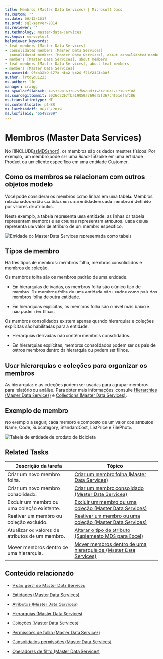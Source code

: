 ```yaml
---
title: Membros (Master Data Services) | Microsoft Docs
ms.custom: ''
ms.date: 06/13/2017
ms.prod: sql-server-2014
ms.reviewer: ''
ms.technology: master-data-services
ms.topic: conceptual
helpviewer_keywords:
- leaf members [Master Data Services]
- consolidated members [Master Data Services]
- consolidated members [Master Data Services], about consolidated members
- members [Master Data Services], about members
- leaf members [Master Data Services], about leaf members
- members [Master Data Services]
ms.assetid: 0fda32b9-677d-4ba2-bb28-f76f2383a30f
author: lrtoyou1223
ms.author: lle
manager: craigg
ms.openlocfilehash: a8523843633675fb9d0d319dac10417172832f8d
ms.sourcegitcommit: 3026c22b7fba19059a769ea5f367c4f51efaf286
ms.translationtype: MT
ms.contentlocale: pt-BR
ms.lasthandoff: 06/15/2019
ms.locfileid: "65482809"
---
```

# <a name="members-master-data-services"></a>Membros (Master Data Services)
  No [!INCLUDE[ssMDSshort](../includes/ssmdsshort-md.md)], os membros são os dados mestres físicos. Por exemplo, um membro pode ser uma Road-150 bike em uma entidade Product ou um cliente específico em uma entidade Customer.  
  
## <a name="how-members-relate-to-other-model-objects"></a>Como os membros se relacionam com outros objetos modelo  
 Você pode considerar os membros como linhas em uma tabela. Membros relacionados estão contidos em uma entidade e cada membro é definido por valores de atributos.  
  
 Neste exemplo, a tabela representa uma entidade, as linhas da tabela representam membros e as colunas representam atributos. Cada célula representa um valor de atributo de um membro específico.  
  
 ![Entidade do Master Data Services representada como tabela](../../2014/master-data-services/media/mds-conc-entity-table.gif "Entidade do Master Data Services representada como tabela")  
  
## <a name="member-types"></a>Tipos de membro  
 Há três tipos de membros: membros folha, membros consolidados e membros de coleção.  
  
 Os membros folha são os membros padrão de uma entidade.  
  
-   Em hierarquias derivadas, os membros folha são o único tipo de membro. Os membros folha de uma entidade são usados como pais dos membros folha de outra entidade.  
  
-   Em hierarquias explícitas, os membros folha são o nível mais baixo e não podem ter filhos.  
  
 Os membros consolidados existem apenas quando hierarquias e coleções explícitas são habilitadas para a entidade.  
  
-   Hierarquias derivadas não contêm membros consolidados.  
  
-   Em hierarquias explícitas, membros consolidados podem ser os pais de outros membros dentro da hierarquia ou podem ser filhos.  
  
## <a name="use-hierarchies-and-collections-to-organize-members"></a>Usar hierarquias e coleções para organizar os membros  
 As hierarquias e as coleções podem ser usadas para agrupar membros para relatório ou análise. Para obter mais informações, consulte [Hierarchies &#40;Master Data Services&#41;](hierarchies-master-data-services.md) e [Collections &#40;Master Data Services&#41;](../../2014/master-data-services/collections-master-data-services.md).  
  
## <a name="member-example"></a>Exemplo de membro  
 No exemplo a seguir, cada membro é composto de um valor dos atributos Name, Code, Subcategory, StandardCost, ListPrice e FilePhoto.  
  
 ![Tabela de entidade de produto de bicicleta](../../2014/master-data-services/media/mds-conc-entity-table-w-data.gif "Tabela de entidade de produto de bicicleta")  
  
## <a name="related-tasks"></a>Related Tasks  
  
|Descrição da tarefa|Tópico|  
|----------------------|-----------|  
|Criar um novo membro folha.|[Criar um membro folha &#40;Master Data Services&#41;](../../2014/master-data-services/create-a-leaf-member-master-data-services.md)|  
|Criar um novo membro consolidado.|[Criar um membro consolidado &#40;Master Data Services&#41;](../../2014/master-data-services/create-a-consolidated-member-master-data-services.md)|  
|Excluir um membro ou uma coleção existente.|[Excluir um membro ou uma coleção &#40;Master Data Services&#41;](../../2014/master-data-services/delete-a-member-or-collection-master-data-services.md)|  
|Reativar um membro ou coleção excluído.|[Reativar um membro ou uma coleção &#40;Master Data Services&#41;](../../2014/master-data-services/reactivate-a-member-or-collection-master-data-services.md)|  
|Atualizar os valores de atributos de um membro.|[Alterar o tipo de atributo &#40;Suplemento MDS para Excel&#41;](microsoft-excel-add-in/change-the-attribute-type-mds-add-in-for-excel.md)|  
|Mover membros dentro de uma hierarquia.|[Mover membros dentro de uma hierarquia de &#40;Master Data Services&#41;](../../2014/master-data-services/move-members-within-a-hierarchy-master-data-services.md)|  
  
## <a name="related-content"></a>Conteúdo relacionado  
  
-   [Visão geral do Master Data Services](master-data-services-overview-mds.md)  
  
-   [Entidades &#40;Master Data Services&#41;](../../2014/master-data-services/entities-master-data-services.md)  
  
-   [Atributos &#40;Master Data Services&#41;](../../2014/master-data-services/attributes-master-data-services.md)  
  
-   [Hierarquias &#40;Master Data Services&#41;](hierarchies-master-data-services.md)  
  
-   [Coleções &#40;Master Data Services&#41;](../../2014/master-data-services/collections-master-data-services.md)  
  
-   [Permissões de folha &#40;Master Data Services&#41;](../../2014/master-data-services/leaf-permissions-master-data-services.md)  
  
-   [Consolidados permissões &#40;Master Data Services&#41;](../../2014/master-data-services/consolidated-permissions-master-data-services.md)  
  
-   [Operadores de filtro &#40;Master Data Services&#41;](../../2014/master-data-services/filter-operators-master-data-services.md)  
  
  
